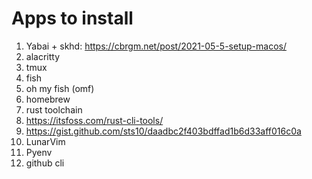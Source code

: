 # Apps to install

1. Yabai + skhd: https://cbrgm.net/post/2021-05-5-setup-macos/
2. alacritty
3. tmux
4. fish
5. oh my fish (omf)
6. homebrew
7. rust toolchain
8. https://itsfoss.com/rust-cli-tools/
9. https://gist.github.com/sts10/daadbc2f403bdffad1b6d33aff016c0a
10. LunarVim
11. Pyenv
12. github cli

